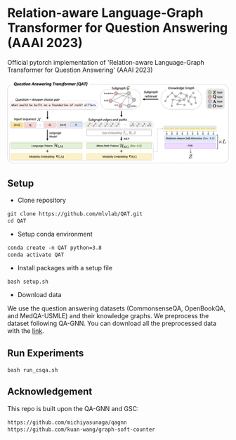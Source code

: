 # Relation-aware Language-Graph Transformer for Question Answering (AAAI 2023)
Official pytorch implementation of 'Relation-aware Language-Graph Transformer for Question Answering' (AAAI 2023)

![Figure](./main_figure.png)

## Setup
- Clone repository 
```
git clone https://github.com/mlvlab/QAT.git
cd QAT
```
- Setup conda environment
```
conda create -n QAT python=3.8
conda activate QAT
```
- Install packages with a setup file
```
bash setup.sh
```
- Download data

We use the question answering datasets (CommonsenseQA, OpenBookQA, and MedQA-USMLE) and their knowledge graphs.
We preprocess the dataset following QA-GNN. 
You can download all the preprocessed data with the [link](https://drive.google.com/drive/folders/1CulfL6ZdpsscHivgdUDX8w4BBZiH-FAn?usp=sharing).

## Run Experiments
```
bash run_csqa.sh
```

## Acknowledgement
This repo is built upon the QA-GNN and GSC:
```
https://github.com/michiyasunaga/qagnn
https://github.com/kuan-wang/graph-soft-counter
```

